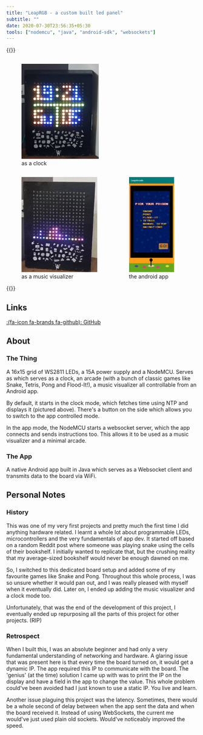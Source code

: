 ```yaml
---
title: "LeapRGB - a custom built led panel"
subtitle: ""
date: 2020-07-30T23:56:35+05:30
tools: ["nodemcu", "java", "android-sdk", "websockets"]
---
```


{{<raw>}}
<figure style="display: inline-block"><img src="./thingclock.jpeg" style="height:250px;"><figcaption>as a clock</figcaption></figure>
<figure style="display: inline-block"><img src="./thing.gif" style="height:250px;"><figcaption>as a music visualizer</figcaption></figure>
<figure style="display: inline-block"><img src="./app.jpeg" style="height:250px;"><figcaption>the android app</figcaption></figure>
{{</raw>}}

## Links
[:(fa-icon fa-brands fa-github): GitHub](https://github.com/clifordjoshy/LeapRGB)

## About

### The Thing
A 16x15 grid of WS2811 LEDs, a 15A power supply and a NodeMCU. Serves as which serves as a clock, an arcade (with a bunch of classic games like Snake, Tetris, Pong and Flood-It!), a music visualizer all controllable from an Android app.

By default, it starts in the clock mode, which fetches time using NTP and displays it (pictured above). There's a button on the side which allows you to switch to the app controlled mode.

In the app mode, the NodeMCU starts a websocket server, which the app connects and sends instructions too. This allows it to be used as a music visualizer and a minimal arcade.

### The App
A native Android app built in Java which serves as a Websocket client and transmits data to the board via WiFi.

## Personal Notes

### History
This was one of my very first projects and pretty much the first time I did anything hardware related. I learnt a whole lot about programmable LEDs, microcontrollers and the very fundamentals of app dev. It started off based on a random Reddit post where someone was playing snake using the cells of their bookshelf. I initially wanted to replicate that, but the crushing reality that my average-sized bookshelf would never be enough dawned on me.

So, I switched to this dedicated board setup and added some of my favourite games like Snake and Pong. Throughout this whole process, I was so unsure whether it would pan out, and I was really pleased with myself when it eventually did. Later on, I ended up adding the music visualizer and a clock mode too.

Unfortunately, that was the end of the development of this project, I eventually ended up repurposing all the parts of this project for other projects. (RIP)

### Retrospect
When I built this, I was an absolute beginner and had only a very fundamental understanding of networking and hardware. A glaring issue that was present here is that every time the board turned on, it would get a dynamic IP. The app required this IP to communicate with the board. The 'genius' (at the time) solution I came up with was to print the IP on the display and have a field in the app to change the value. This whole problem could've been avoided had I just known to use a static IP. You live and learn.

Another issue plaguing this project was the latency. Sometimes, there would be a whole second of delay between when the app sent the data and when the board received it. Instead of using WebSockets, the current me would've just used plain old sockets. Would've noticeably improved the speed.